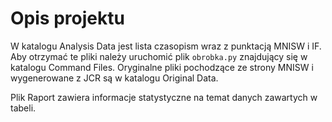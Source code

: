 # Opis projektu
W katalogu Analysis Data jest lista czasopism wraz z punktacją MNISW i IF. Aby otrzymać te pliki należy uruchomić plik ```obrobka.py``` znajdujący się w katalogu Command Files. Oryginalne pliki pochodzące ze strony MNISW i wygenerowane z JCR są w katalogu Original Data.

Plik Raport zawiera informacje statystyczne na temat danych zawartych w tabeli.
